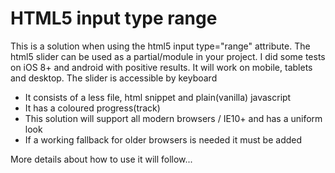<h1>HTML5 input type range</h1>

<p>This is a solution when using the html5 input type="range" attribute. The html5 slider can be used as a partial/module in your project. I did some tests on iOS 8+ and android with positive results. It will work on mobile, tablets and desktop. The slider is accessible by keyboard
</p>
<ul>
<li>It consists of a less file, html snippet and plain(vanilla) javascript</li>
<li>It has a coloured progress(track)</li>
<li>This solution will support all modern browsers / IE10+ and has a uniform look</li>
<li>If a working fallback for older browsers is needed it must be added</li>
</ul>

<p>More details about how to use it will follow...</p>

